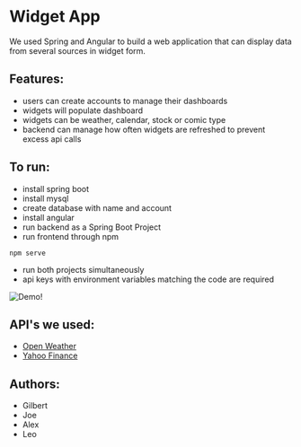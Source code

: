# Widget App
We used Spring and Angular to build a web application that can display data from several sources in widget form.

## Features:
- users can create accounts to manage their dashboards
- widgets will populate dashboard
- widgets can be weather, calendar, stock or comic type
- backend can manage how often widgets are refreshed to prevent excess api calls

## To run:
- install spring boot
- install mysql
- create database with name and account 
- install angular
- run backend as a Spring Boot Project
- run frontend through npm
```properties
npm serve
``` 
- run both projects simultaneously
- api keys with environment variables matching the code are required


![Demo!](ICS499Project/frontend/499/src/assets/img/demo.png "demo")

## API's we used:
- [Open Weather](https://openweathermap.org/)
- [Yahoo Finance](https://www.yahoofinanceapi.com/) 
    
## Authors:
- Gilbert
- Joe
- Alex
- Leo
